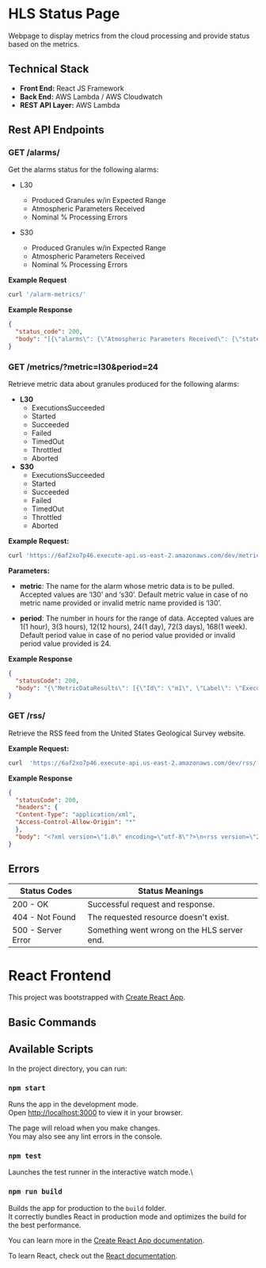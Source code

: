 # HLS Status Page

Webpage to display metrics from the cloud processing and provide status based on the metrics.

## Technical Stack

- **Front End:** React JS Framework
- **Back End:** AWS Lambda / AWS Cloudwatch
- **REST API Layer:** AWS Lambda

## Rest API Endpoints
### GET /alarms/

Get the alarms status for the following alarms:
- L30
  - Produced Granules w/in Expected Range
  - Atmospheric Parameters Received
  - Nominal % Processing Errors

- S30
  - Produced Granules w/in Expected Range
  - Atmospheric Parameters Received
  - Nominal % Processing Errors

**Example Request**
```bash
curl '/alarm-metrics/'
```

**Example Response**
```json
{
  "status_code": 200,
  "body": "[{\"alarms\": {\"Atmospheric Parameters Received\": {\"state\": \"OK\", \"state_transitioned_timestamp\": \"2023-08-22 19:09:30.594000+00:00\", \"state_updated_timestamp\": \"2023-08-22 19:09:30.594000+00:00\"}, \"Produced Granules w/in Expected Range\": {\"state\": \"OK\", \"info\": \"OK\", \"state_transitioned_timestamp\": \"2023-09-11 20:58:00+00:00\", \"state_updated_timestamp\": \"2023-09-11 20:58:00+00:00\"}, \"Nominal % Processing Errors\": {\"state\": \"OK\", \"info\": \"OK\", \"state_transitioned_timestamp\": \"2023-09-11 20:58:00+00:00\", \"state_updated_timestamp\": \"2023-09-11 20:58:00+00:00\"}}, \"status\": \"OK\", \"alarm_name\": \"L30 Status\", \"state_updated_timestamp\": \"2023-09-11 20:58:00+00:00\"}, {\"alarms\": {\"Atmospheric Parameters Received\": {\"state\": \"OK\", \"state_transitioned_timestamp\": \"2023-08-22 19:09:30.594000+00:00\", \"state_updated_timestamp\": \"2023-08-22 19:09:30.594000+00:00\"}, \"Produced Granules w/in Expected Range\": {\"state\": \"OK\", \"info\": \"OK\", \"state_transitioned_timestamp\": \"2023-09-11 20:58:00+00:00\", \"state_updated_timestamp\": \"2023-09-11 20:58:00+00:00\"}, \"Nominal % Processing Errors\": {\"state\": \"OK\", \"info\": \"OK\", \"state_transitioned_timestamp\": \"2023-09-11 20:58:00+00:00\", \"state_updated_timestamp\": \"2023-09-11 20:58:00+00:00\"}}, \"status\": \"OK\", \"alarm_name\": \"S30 Status\", \"state_updated_timestamp\": \"2023-09-11 20:58:00+00:00\"}]"
}
```

### GET /metrics/?metric=l30&period=24

Retrieve metric data about granules produced for the following alarms:

- **L30**
  - ExecutionsSucceeded
  - Started
  - Succeeded
  - Failed
  - TimedOut
  - Throttled
  - Aborted
- **S30**
  - ExecutionsSucceeded
  - Started
  - Succeeded
  - Failed
  - TimedOut
  - Throttled
  - Aborted

**Example Request:**
```bash
curl 'https://6af2xo7p46.execute-api.us-east-2.amazonaws.com/dev/metrics/?metric=l30&period=24'
```

**Parameters:**

- **metric**: The name for the alarm whose metric data is to be pulled. Accepted values are ‘l30’ and ‘s30’. Default metric value in case of no metric name provided or invalid metric name provided is ‘l30’.
  
- **period**: The number in hours for the range of data. Accepted values are 1(1 hour), 3(3 hours), 12(12 hours), 24(1 day), 72(3 days), 168(1 week). Default period value in case of no period value provided or invalid period value provided is 24.

**Example Response**
```json
{
  "statusCode": 200,
  "body": "{\"MetricDataResults\": [{\"Id\": \"m1\", \"Label\": \"ExecutionsSucceeded\", \"Timestamps\": [\"2023-08-09 00:00:00+00:00\"], \"Values\": [4589.0], \"StatusCode\": \"Complete\"}, {\"Id\": \"m2\", \"Label\": \"Started\", \"Timestamps\": [\"2023-08-09 00:00:00+00:00\"], \"Values\": [1907.0], \"StatusCode\": \"Complete\"}, {\"Id\": \"m3\", \"Label\": \"Succeeded\", \"Timestamps\": [\"2023-08-09 00:00:00+00:00\"], \"Values\": [4589.0], \"StatusCode\": \"Complete\"}, {\"Id\": \"m4\", \"Label\": \"Failed\", \"Timestamps\": [\"2023-08-09 00:00:00+00:00\"], \"Values\": [49.0], \"StatusCode\": \"Complete\"}, {\"Id\": \"m5\", \"Label\": \"TimedOut\", \"Timestamps\": [\"2023-08-09 00:00:00+00:00\"], \"Values\": [0.0], \"StatusCode\": \"Complete\"}, {\"Id\": \"m6\", \"Label\": \"Throttled\", \"Timestamps\": [\"2023-08-09 00:00:00+00:00\"], \"Values\": [0.0], \"StatusCode\": \"Complete\"}, {\"Id\": \"m7\", \"Label\": \"Aborted\", \"Timestamps\": [\"2023-08-09 00:00:00+00:00\"], \"Values\": [0.0], \"StatusCode\": \"Complete\"}], \"Messages\": [], \"ResponseMetadata\": {\"RequestId\": \"33351834-e202-4fdf-8076-2279366d3e71\", \"HTTPStatusCode\": 200, \"HTTPHeaders\": {\"x-amzn-requestid\": \"33351834-e202-4fdf-8076-2279366d3e71\", \"content-type\": \"text/xml\", \"content-length\": \"2319\", \"date\": \"Thu, 10 Aug 2023 16:36:23 GMT\"}, \"RetryAttempts\": 0}}"
}

```

### GET /rss/

Retrieve the RSS feed from the United States Geological Survey website.

**Example Request:**
```bash
curl  'https://6af2xo7p46.execute-api.us-east-2.amazonaws.com/dev/rss/'
```

**Example Response**
```json
{
  "statusCode": 200,
  "headers": {
  "Content-Type": "application/xml",
  "Access-Control-Allow-Origin": "*"
  },
  "body": "<?xml version=\"1.0\" encoding=\"utf-8\"?>\n<rss version=\"2.0\" xml:base=\"https://www.usgs.gov/\" xmlns:dc=\"http://purl.org/dc/elements/1.1/\" xmlns:content=\"http://purl.org/rss/1.0/modules/content/\" xmlns:foaf=\"http://xmlns.com/foaf/0.1/\" xmlns:og=\"http://ogp.me/ns#\" xmlns:rdfs=\"http://www.w3.org/2000/01/rdf-schema#\" xmlns:schema=\"http://schema.org/\" xmlns:sioc=\"http://rdfs.org/sioc/ns#\" xmlns:sioct=\"http://rdfs.org/sioc/types#\" xmlns:skos=\"http://www.w3.org/2004/02/skos/core#\" xmlns:xsd=\"http://www.w3.org/2001/XMLSchema#\" xmlns:atom=\"http://www.w3.org/2005/Atom\">\n <channel>\n <title>Landsat Missions</title>\n <description>RSS feed of news related to Landsat Missions</description>\n <link>https://www.usgs.gov/</link>\n <atom:link href=\"https://www.usgs.gov/science-support/322/news/feed\" rel=\"self\" type=\"application/rss+xml\" />\n <language>en</language>\n \n <item>\n<title>Current Landsat Science Team Reflects at Final Meeting</title>\n <link>https://www.usgs.gov/landsat-missions/news/current-landsat-science-team-reflects-final-meeting?utm_source=comms&amp;amp;utm_medium=rss&amp;amp;utm_campaign=news</link>\n <description>&lt;p&gt;The Winter 2023 USGS-NASA Landsat Science Team (LST) meeting was held February 7-9, 2023, at the Desert Research Institute in Reno, Nevada. This meeting concludes the five-year term of the current team. &lt;/p&gt;</description>\n <pubDate>Thu, 2 Mar 2023 15:25:54 EST\n</pubDate>\n <dc:creator>lowen@contractor.usgs.gov</dc:creator>\n <guid isPermaLink=\"false\">f0d4f95c-c6ec-45b7-91ed-b1e2dca796ff</guid>\n <author>lowen@contractor.usgs.gov (lowen@contractor.usgs.gov)</author>\n <source url=\"https://www.usgs.gov/science-support/322/news/feed\">U.S. Geological Survey</source>\n</item>\n\n </channel>\n</rss>\n"
}

```
## Errors

| **Status Codes** | **Status Meanings** |
|----------------|-------------------|
| 200 - OK | Successful request and response. |
| 404 - Not Found | The requested resource doesn't exist. |
| 500 - Server Error | Something went wrong on the HLS server end. |

# React Frontend
This project was bootstrapped with [Create React App](https://github.com/facebook/create-react-app).
## Basic Commands

## Available Scripts

In the project directory, you can run:

### `npm start`

Runs the app in the development mode.\
Open [http://localhost:3000](http://localhost:3000) to view it in your browser.

The page will reload when you make changes.\
You may also see any lint errors in the console.

### `npm test`

Launches the test runner in the interactive watch mode.\
### `npm run build`

Builds the app for production to the `build` folder.\
It correctly bundles React in production mode and optimizes the build for the best performance.

You can learn more in the [Create React App documentation](https://facebook.github.io/create-react-app/docs/getting-started).

To learn React, check out the [React documentation](https://reactjs.org/).

